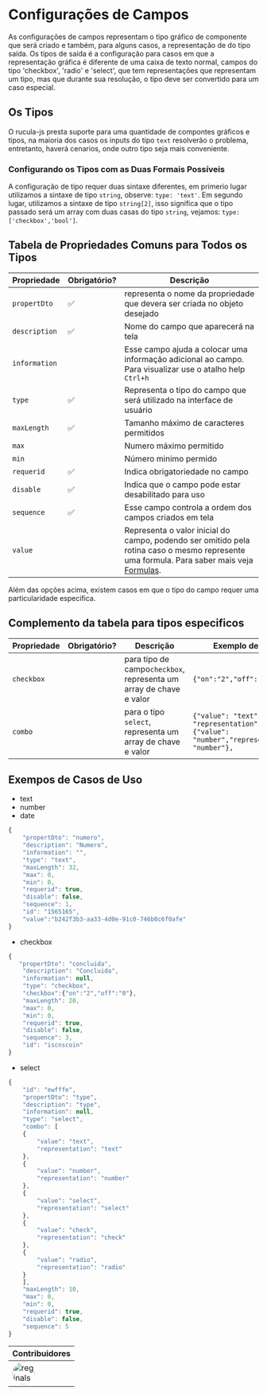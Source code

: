 # Configurações de Campos

As configurações de campos representam o tipo gráfico de componente que será criado e também, para alguns casos, a representação de do tipo saída. Os tipos de saída é a configuração para casos em que a representação gráfica é diferente de uma caixa de texto normal, campos do tipo 'checkbox', 'radio' e 'select', que tem representações que representam um tipo, mas que durante sua resolução, o tipo deve ser convertido para um caso especial.

## Os Tipos

O rucula-js presta suporte para uma quantidade de compontes gráficos e tipos, na maioria dos casos os inputs do tipo `text` resolverão o problema, entretanto, haverá cenarios, onde outro tipo seja mais conveniente.

### Configurando os Tipos com as Duas Formais Possíveis

A configuração de tipo requer duas sintaxe diferentes, em primerio lugar utilizamos a sintaxe de tipo `string`, observe: `type: 'text'`. Em segundo lugar, utilizamos a sintaxe de tipo `string[2]`, isso significa que o tipo passado será um array com duas casas do tipo `string`, vejamos: `type: ['checkbox','bool']`.

## Tabela de Propriedades Comuns para Todos os Tipos

|Propriedade|Obrigatório?|Descrição|
|--|--|--|
|`propertDto`|✅|representa o nome da propriedade que devera ser criada no objeto desejado|
|`description`|✅|Nome do campo que aparecerá na tela|
|`information`||Esse campo ajuda a colocar uma informação adicional ao campo. Para visualizar use o atalho help `Ctrl+h`
|`type`|✅| Representa o tipo do campo que será utilizado na interface de usuário
|`maxLength`|✅|Tamanho máximo de caracteres permitidos
|`max`|| Numero máximo permitido
|`min`|| Número minimo permido
|`requerid`|✅| Indica obrigatoriedade no campo|
|`disable`|✅| Indica que o campo pode estar desabilitado para uso 
|`sequence`|✅| Esse campo controla a ordem dos campos criados em tela
|`value`|| Representa o valor inicial do campo, podendo ser omitido pela rotina caso o mesmo represente uma formula. Para saber mais veja [Formulas]().|

Além das opções acima, existem casos em que o tipo do campo requer uma particularidade especifica.

## Complemento da tabela para tipos especificos

|Propriedade|Obrigatório?|Descrição|Exemplo de Tipo
|--|--|--|--|
|`checkbox`||para tipo de campo`checkbox`, representa um array de chave e valor|`{"on":"2","off":"0"}`
|`combo`||para o tipo `select`,  representa um array de chave e valor| `{"value": "text", "representation": "text"},{"value": "number","representation": "number"},`

## Exempos de Casos de Uso

- text
- number
- date

```javascript
{
    "propertDto": "numero",
    "description": "Numero",
    "information": "",
    "type": "text",
    "maxLength": 32,
    "max": 0,
    "min": 0,
    "requerid": true,
    "disable": false,
    "sequence": 1,
    "id": "1565165",
    "value":"b242f3b3-aa33-4d0e-91c0-746b0c6f0afe"
}
```

- checkbox

```javascript
{
   "propertDto": "concluida",
    "description": "Concluida",
    "information": null,
    "type": "checkbox",
    "checkbox":{"on":"2","off":"0"},
    "maxLength": 20,
    "max": 0,
    "min": 0,
    "requerid": true,
    "disable": false,
    "sequence": 3,
    "id": "iscnscoin"
}
```

- select

```javascript
{
    "id": "ewfffe",
    "propertDto": "type",
    "description": "type",
    "information": null,
    "type": "select",
    "combo": [
    {
        "value": "text",
        "representation": "text"
    },
    {
        "value": "number",
        "representation": "number"
    },
    {
        "value": "select",
        "representation": "select"
    },
    {
        "value": "check",
        "representation": "check"
    },
    {
        "value": "radio",
        "representation": "radio"
    }
    ],
    "maxLength": 10,
    "max": 0,
    "min": 0,
    "requerid": true,
    "disable": false,
    "sequence": 5
}
```
|Contribuidores|
|-|
|<a href="https://github.com/reginaldo-marinho"><img width="45px" height="45px" style="border-radius:30px" alt="reginalso-marinho" title="TheLarkInn" src="https://avatars.githubusercontent.com/u/60780631?v=4"></a>|
